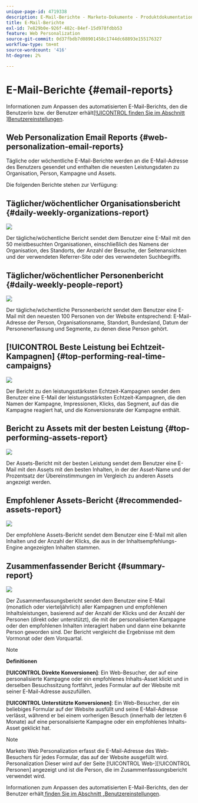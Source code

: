 ```yaml
---
unique-page-id: 4719338
description: E-Mail-Berichte - Marketo-Dokumente - Produktdokumentation
title: E-Mail-Berichte
exl-id: 7e829b0e-926f-482c-84ef-15d978fdbb53
feature: Web Personalization
source-git-commit: 0d37fbdb7d08901458c1744dc68893e155176327
workflow-type: tm+mt
source-wordcount: '416'
ht-degree: 2%

---
```


# E-Mail-Berichte {#email-reports}

Informationen zum Anpassen des automatisierten E-Mail-Berichts, den die Benutzerin bzw. der Benutzer erhält[[!UICONTROL  finden Sie im Abschnitt ]Benutzereinstellungen](/help/marketo/product-docs/web-personalization/getting-started/user-settings.md).

## Web Personalization Email Reports {#web-personalization-email-reports}

Tägliche oder wöchentliche E-Mail-Berichte werden an die E-Mail-Adresse des Benutzers gesendet und enthalten die neuesten Leistungsdaten zu Organisation, Person, Kampagne und Assets.

Die folgenden Berichte stehen zur Verfügung:

## Täglicher/wöchentlicher Organisationsbericht {#daily-weekly-organizations-report}

![](assets/image2014-12-6-13-3a32-3a8.png)

Der tägliche/wöchentliche Bericht sendet dem Benutzer eine E-Mail mit den 50 meistbesuchten Organisationen, einschließlich des Namens der Organisation, des Standorts, der Anzahl der Besuche, der Seitenansichten und der verwendeten Referrer-Site oder des verwendeten Suchbegriffs.

## Täglicher/wöchentlicher Personenbericht {#daily-weekly-people-report}

![](assets/two.png)

Der tägliche/wöchentliche Personenbericht sendet dem Benutzer eine E-Mail mit den neuesten 100 Personen von der Website entsprechend: E-Mail-Adresse der Person, Organisationsname, Standort, Bundesland, Datum der Personenerfassung und Segmente, zu denen diese Person gehört.

## [!UICONTROL Beste Leistung bei Echtzeit-Kampagnen] {#top-performing-real-time-campaigns}

![](assets/image2014-12-6-13-3a32-3a31.png)

Der Bericht zu den leistungsstärksten Echtzeit-Kampagnen sendet dem Benutzer eine E-Mail der leistungsstärksten Echtzeit-Kampagnen, die den Namen der Kampagne, Impressionen, Klicks, das Segment, auf das die Kampagne reagiert hat, und die Konversionsrate der Kampagne enthält.

## Bericht zu Assets mit der besten Leistung {#top-performing-assets-report}

![](assets/image2014-12-6-13-3a29-3a5.png)

Der Assets-Bericht mit der besten Leistung sendet dem Benutzer eine E-Mail mit den Assets mit den besten Inhalten, in der der Asset-Name und der Prozentsatz der Übereinstimmungen im Vergleich zu anderen Assets angezeigt werden.

## Empfohlener Assets-Bericht {#recommended-assets-report}

![](assets/image2014-12-6-13-3a28-3a43.png)

Der empfohlene Assets-Bericht sendet dem Benutzer eine E-Mail mit allen Inhalten und der Anzahl der Klicks, die aus in der Inhaltsempfehlungs-Engine angezeigten Inhalten stammen.

## Zusammenfassender Bericht {#summary-report}

![](assets/six.png)

Der Zusammenfassungsbericht sendet dem Benutzer eine E-Mail (monatlich oder vierteljährlich) aller Kampagnen und empfohlenen Inhaltsleistungen, basierend auf der Anzahl der Klicks und der Anzahl der Personen (direkt oder unterstützt), die mit der personalisierten Kampagne oder den empfohlenen Inhalten interagiert haben und dann eine bekannte Person geworden sind. Der Bericht vergleicht die Ergebnisse mit dem Vormonat oder dem Vorquartal.

>[!NOTE]
>
>**Definitionen**
>
>**[!UICONTROL Direkte Konversionen]**: Ein Web-Besucher, der auf eine personalisierte Kampagne oder ein empfohlenes Inhalts-Asset klickt und in derselben Besuchssitzung fortfährt, jedes Formular auf der Website mit seiner E-Mail-Adresse auszufüllen.
>
>**[!UICONTROL Unterstützte Konversionen]**: Ein Web-Besucher, der ein beliebiges Formular auf der Website ausfüllt und seine E-Mail-Adresse verlässt, während er bei einem vorherigen Besuch (innerhalb der letzten 6 Monate) auf eine personalisierte Kampagne oder ein empfohlenes Inhalts-Asset geklickt hat.

>[!NOTE]
>
>Marketo Web Personalization erfasst die E-Mail-Adresse des Web-Besuchers für jedes Formular, das auf der Website ausgefüllt wird. Personalization Dieser wird auf der Seite [!UICONTROL Web-][!UICONTROL Personen] angezeigt und ist die Person, die im Zusammenfassungsbericht verwendet wird.

Informationen zum Anpassen des automatisierten E-Mail-Berichts, den der Benutzer erhält[ finden Sie im Abschnitt „Benutzereinstellungen](/help/marketo/product-docs/web-personalization/getting-started/user-settings.md).
